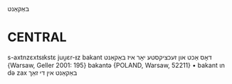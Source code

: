 באַקאַנט

CENTRAL
========

s-axtnzɛxtsᵻkstɛ juu̯ɛr-ᵻz bakant דאָס אַכט און זעכציקסטע יאָר איז באַקאַנט {Warsaw, Geller 2001: 195}
bakantə {POLAND, Warsaw, 52211}
	•	bakant ɩn də zax באַקאַנט אין די זאַך